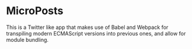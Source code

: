 # MicroPosts
This is a Twitter like app that makes use of Babel and Webpack for transpiling modern ECMAScript versions into previous ones, and allow for module bundling.
